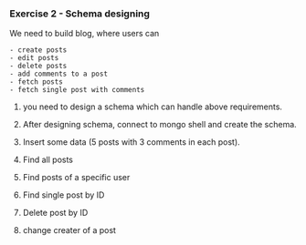 ### Exercise 2 - Schema designing

We need to build blog, where users can 

    - create posts
    - edit posts
    - delete posts
    - add comments to a post
    - fetch posts
    - fetch single post with comments
  
  1. you need to design a schema which can handle above requirements.

  2. After designing schema, connect to mongo shell and create the schema.
   
  3. Insert some data (5 posts with 3 comments in each post).
  
  4. Find all posts
  
  5. Find posts of a specific user
  
  6. Find single post by ID
  
  7. Delete post by ID  
  
  8. change creater of a post 